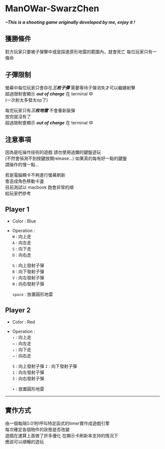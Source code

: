 # ManOWar-SwarzChen
***~This is a shooting game originally developed by me, enjoy it !***

## 獲勝條件
對方玩家只要被子彈擊中或是踩進原形地雷的範圍內，就會死亡
每位玩家只有一條命  

## 子彈限制
螢幕中每位玩家只會存在***三枚子彈*** 需要等待子彈消失才可以繼續射擊  
超過限制會顯示 ***out of charge*** 在 terminal 中  
(一次射太多發太op了)  

每完玩家只有***三枚地雷*** 不會重新裝彈  
放完就沒有了  
超過限制會顯示 ***out of charge*** 在 terminal 中  

## 注意事項
因為是吃操作技術的遊戲 請勿使用過爛的鍵盤遊玩  
(不然會偵測不到按鍵放開release...)
如果真的每有好一點的鍵盤  
請操作的慢一點...

若是電腦顯卡不夠進行螢幕刷新  
會造成角色移動卡盪  
目前測試以 macbook 跑會非常的順  
給玩家們參考  

## Player 1  
* Color : Blue  
* Operation :  
  `W` : 向上走  
  `A` : 向左走  
  `S` : 向下走  
  `D` : 向右走  
    
  `G` : 向上發射子彈  
  `B` : 向下發射子彈  
  `V` : 向左發射子彈  
  `N` : 向右發射子彈  
    
  `space` : 放置圓形地雷  
  
## Player 2  
* Color : Red  
* Operation :  
  `↑` : 向上走  
  `←` : 向左走    
  `↓` : 向下走    
  `→` : 向右走  
    
  `5` : 向上發射子彈
  `2` : 向下發射子彈  
  `1` : 向左發射子彈  
  `3` : 向右發射子彈  
  
  `+` : 放置圓形地雷
---
## 實作方式
由一個每隔0.01秒呼叫特定函式的timer實作成遊戲引擎  
每次確定各個物件的狀態是否改變  
遊戲在運算上面做了許多優化 在顯示卡刷新率支持的情況下  
應該可以順暢的遊玩  
 

